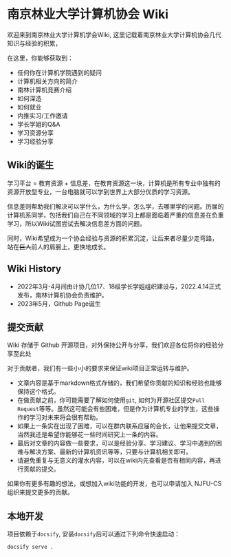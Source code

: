 <br>

<br>

# 南京林业大学计算机协会 Wiki 

欢迎来到南京林业大学计算机学会Wiki, 这里记载着南京林业大学计算机协会几代知识与经验的积累，

在这里，你能够获取到：

+ 任何你在计算机学院遇到的疑问
+ 计算机相关方向的简介
+ 南林计算机竞赛介绍
+ 如何深造
+ 如何就业
+ 内推实习/工作邀请
+ 学长学姐的Q&A
+ 学习资源分享
+ 学习经验分享


## Wiki的诞生

学习平台 = 教育资源 + 信息差，在教育资源这一块，计算机是所有专业中独有的资源开放型专业，一台电脑就可以学到世界上大部分优质的学习资源。

信息差则帮助我们解决可以学什么，为什么学，怎么学，去哪里学的问题。历届的计算机系同学，包括我们自己在不同领域的学习上都是面临着严重的信息差在负重学习，所以Wiki试图尝试去解决信息差方面的问题。		

同时，Wiki希望成为一个协会经验与资源的积累沉淀，让后来者尽量少走弯路，站在~~巨人~~前人的肩膀上，更快地成长。

## Wiki History

+ 2022年3月-4月间由计协几位17、18级学长学姐组织建设与，2022.4.14正式发布，南林计算机协会负责维护。
+ 2023年5月，Github Page诞生

## 提交贡献

Wiki 存储于 Github 开源项目，对外保持公开与分享，我们欢迎各位将你的经验分享至此处

对于贡献者，我们有一些小小的要求来保证wiki项目正常运转与维护。

+ 文章内容是基于markdown格式存储的，我们希望你贡献的知识和经验也能够保持这个格式。
+ 在做贡献之前，你可能需要了解如何使用`git`, 如何为开源社区提交`Pull Request`等等。虽然这可能会有些困难，但是作为计算机专业的学生，这些操作的学习对未来将会很有帮助。
+ 如果上一条实在出现了困难，可以在群内联系应届的会长，让他来提交文章，当然我还是希望你能够花一些时间研究上一条的内容。
+ 最后对文章的内容做一些要求，可以是经验分享、学习建议、学习中遇到的困难与解决方案、最新的计算机资讯等等，只要与计算机相关即可。
+ 请避免重复与无意义的灌水内容，可以在wiki内先查看是否有相同内容，再进行贡献的提交。

如果你有更多有趣的想法，或想加入wiki功能的开发，也可以申请加入 NJFU-CS 组织来提交更多的贡献。

## 本地开发

项目依赖于`docsify`, 安装`docsify`后可以通过下列命令快速启动：

`docsify serve .`